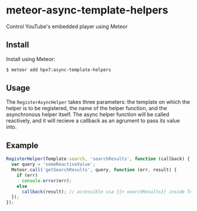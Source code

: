meteor-async-template-helpers
============================

Control YouTube's embedded player using Meteor

## Install

Install using Meteor:

```sh
$ meteor add hpx7:async-template-helpers
```

## Usage

The `RegisterAsyncHelper` takes three parameters: the template on which the helper is to be registered, the name of the helper function, and the asynchronous helper itself. The async helper function will be called reactively, and it will recieve a callback as an agrument to pass its value into.

## Example

```javascript
RegisterHelper(Template.search, 'searchResults', function (callback) {
  var query = 'someReactiveValue';
  Meteor.call('getSearchResults', query, function (err, result) {
    if (err)
      console.error(err);
    else
      callback(result); // accessible via {{> searchResults}} inside Template.search
  });
});
```
